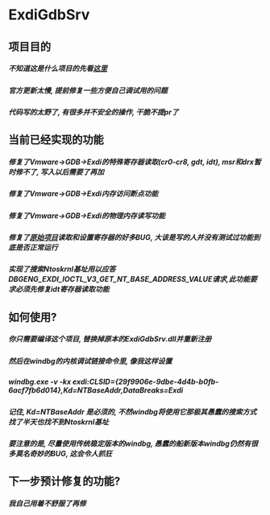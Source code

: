 # ExdiGdbSrv
## 项目目的
##### 不知道这是什么项目的先看[这里](https://learn.microsoft.com/zh-cn/windows-hardware/drivers/debugger/configuring-the-exdi-debugger-transport)
##### 官方更新太慢, 提前修复一些方便自己调试用的问题
##### 代码写的太野了, 有很多并不安全的操作, 干脆不提pr了
## 当前已经实现的功能
##### 修复了Vmware->GDB->Exdi的特殊寄存器读取(cr0-cr8, gdt, idt), msr和drx暂时修不了, 写入以后需要了再加
##### 修复了Vmware->GDB->Exdi内存访问断点功能
##### 修复了Vmware->GDB->Exdi的物理内存读写功能
##### 修复了[原始项目](https://github.com/microsoft/WinDbg-Samples/tree/master/Exdi/exdigdbsrv)读取和设置寄存器的好多BUG, 大该是写的人并没有测试过功能到底是否正常运行
##### 实现了搜索Ntoskrnl基址用以应答DBGENG_EXDI_IOCTL_V3_GET_NT_BASE_ADDRESS_VALUE请求,此功能要求必须先修复idt寄存器读取功能
## 如何使用?
##### 你只需要编译这个项目, 替换掉原本的ExdiGdbSrv.dll并重新注册
##### 然后在windbg的内核调试链接命令里, 像我这样设置
##### windbg.exe -v -kx exdi:CLSID={29f9906e-9dbe-4d4b-b0fb-6acf7fb6d014},Kd=NTBaseAddr,DataBreaks=Exdi
##### 记住, Kd=NTBaseAddr 是必须的, 不然windbg将使用它那极其愚蠢的搜索方式找了半天也找不到Ntoskrnl基址
##### 要注意的是, 尽量使用传统稳定版本的windbg, 愚蠢的船新版本windbg仍然有很多莫名奇妙的BUG, 这会令人抓狂
## 下一步预计修复的功能?
##### 我自己用着不舒服了再修

